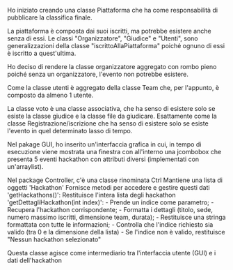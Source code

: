Ho iniziato creando una classe Piattaforma che ha come responsabilità di pubblicare la classifica finale.

La piattaforma è composta dai suoi iscritti, ma potrebbe esistere anche senza di essi. 
Le classi "Organizzatore", "Giudice" e "Utenti", 
sono generalizzazioni della classe "iscrittoAllaPiattaforma" poiché ognuno di essi è iscritto a quest'ultima. 


Ho deciso di rendere la classe organizzatore aggregato 
con rombo pieno poiché senza un organizzatore, l'evento non potrebbe esistere. 

Come la classe utenti è aggregato della classe Team che, per l'appunto, è composto da almeno 1 utente.

La classe voto è una classe associativa, che ha senso di esistere solo se 
esiste la classe giudice e la classe file da giudicare.
Esattamente come la classe Registrazione/iscrizione che ha senso di esistere
solo se esiste l'evento in quel determinato lasso di tempo.

Nel pakage GUI, ho inserito un'interfaccia grafica in cui, in tempo di esecuzione
viene mostrata una finestra con all'interno una jcombobox che presenta 5 eventi hackathon con attributi diversi 
(implementati con un'arraylist<hackathons>).

Nel package Controller, c'è una classe rinominata Ctrl 
Mantiene una lista di oggetti 'Hackathon'
Fornisce metodi per accedere e gestire questi dati
'getHackathons()': Restituisce l'intera lista degli hackathon
'getDettagliHackathon(int index)':
        - Prende un indice come parametro;
        - Recupera l'hackathon corrispondente;
        - Formatta i dettagli (titolo, sede, numero massimo iscritti, dimensione team, durata);
        - Restituisce una stringa formattata con tutte le informazioni;
        - Controlla che l'indice richiesto sia valido (tra 0 e la dimensione della lista)
        - Se l'indice non è valido, restituisce "Nessun hackathon selezionato"

Questa classe agisce come intermediario tra l'interfaccia utente (GUI) e i dati dell'hackathon
